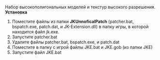 Набор высокополигональных моделей и текстур высокого разрешения.  
**Установка**

1.  Поместите файлы из папки **JKUnnoficalPatch** (patcher.bat, bspatch.exe, patch.dat, и JK-Extension.dll) в папку игры, в которой находится файл jk.exe.
2.  Запустите patcher.bat
3.  Удалите файлы patcher.bat, bspatch.exe, и patch.dat
4.  Поместите в папку с игрой файлы JKE.bat и JKE.gob (из папки JKE)
5.  Запустите файл JKE.bat
